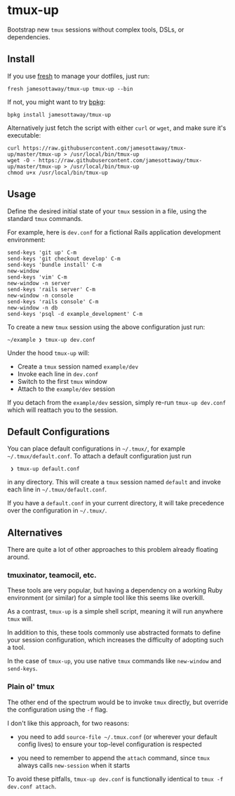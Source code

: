 # tmux-up

Bootstrap new `tmux` sessions without complex tools, DSLs, or dependencies.

## Install

If you use [fresh](http://freshshell.com/) to manage your dotfiles, just run:

```
fresh jamesottaway/tmux-up tmux-up --bin
```

If not, you might want to try [bpkg](http://www.bpkg.io/):

```
bpkg install jamesottaway/tmux-up
```

Alternatively just fetch the script with either `curl` or `wget`, and make sure it's executable:

```
curl https://raw.githubusercontent.com/jamesottaway/tmux-up/master/tmux-up > /usr/local/bin/tmux-up
wget -O - https://raw.githubusercontent.com/jamesottaway/tmux-up/master/tmux-up > /usr/local/bin/tmux-up
chmod u+x /usr/local/bin/tmux-up
```

## Usage

Define the desired initial state of your `tmux` session in a file, using the standard `tmux` commands.

For example, here is `dev.conf` for a fictional Rails application development environment:

```
send-keys 'git up' C-m
send-keys 'git checkout develop' C-m
send-keys 'bundle install' C-m
new-window
send-keys 'vim' C-m
new-window -n server
send-keys 'rails server' C-m
new-window -n console
send-keys 'rails console' C-m
new-window -n db
send-keys 'psql -d example_development' C-m
```

To create a new `tmux` session using the above configuration just run:

```
~/example ❯ tmux-up dev.conf
```

Under the hood `tmux-up` will:

- Create a `tmux` session named `example/dev`
- Invoke each line in `dev.conf`
- Switch to the first `tmux` window
- Attach to the `example/dev` session

If you detach from the `example/dev` session, simply re-run `tmux-up dev.conf` which will reattach you to the session.

## Default Configurations

You can place default configurations in `~/.tmux/`, for example `~/.tmux/default.conf`. To attach a default configuration just run

```
 ❯ tmux-up default.conf
```

in any directory. This will create a `tmux` session named `default` and invoke each line in `~/.tmux/default.conf`.

If you have a `default.conf` in your current directory, it will take precedence over the configuration in `~/.tmux/`.

## Alternatives

There are quite a lot of other approaches to this problem already floating around.

### tmuxinator, teamocil, etc.

These tools are very popular, but having a dependency on a working Ruby environment (or similar) for a simple tool like this seems like overkill.

As a contrast, `tmux-up` is a simple shell script, meaning it will run anywhere `tmux` will.

In addition to this, these tools commonly use abstracted formats to define your session configuration, which increases the difficulty of adopting such a tool.

In the case of `tmux-up`, you use native `tmux` commands like `new-window` and `send-keys`.

### Plain ol' tmux

The other end of the spectrum would be to invoke `tmux` directly, but override the configuration using the `-f` flag.

I don't like this approach, for two reasons:

- you need to add `source-file ~/.tmux.conf` (or wherever your default config lives) to ensure your top-level configuration is respected

- you need to remember to append the `attach` command, since `tmux` always calls `new-session` when it starts

To avoid these pitfalls, `tmux-up dev.conf` is functionally identical to `tmux -f dev.conf attach`.
